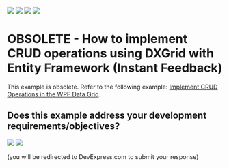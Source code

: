 <!-- default badges list -->
![](https://img.shields.io/endpoint?url=https://codecentral.devexpress.com/api/v1/VersionRange/128651143/21.2.3%2B)
[![](https://img.shields.io/badge/Open_in_DevExpress_Support_Center-FF7200?style=flat-square&logo=DevExpress&logoColor=white)](https://supportcenter.devexpress.com/ticket/details/E3759)
[![](https://img.shields.io/badge/📖_How_to_use_DevExpress_Examples-e9f6fc?style=flat-square)](https://docs.devexpress.com/GeneralInformation/403183)
[![](https://img.shields.io/badge/💬_Leave_Feedback-feecdd?style=flat-square)](#does-this-example-address-your-development-requirementsobjectives)
<!-- default badges end -->
# OBSOLETE - How to implement CRUD operations using DXGrid with Entity Framework (Instant Feedback)

This example is obsolete. Refer to the following example: [Implement CRUD Operations in the WPF Data Grid](https://github.com/DevExpress-Examples/how-to-implement-crud-operations).

<!-- feedback -->
## Does this example address your development requirements/objectives?

[<img src="https://www.devexpress.com/support/examples/i/yes-button.svg"/>](https://www.devexpress.com/support/examples/survey.xml?utm_source=github&utm_campaign=how-to-implement-crud-operations-using-dxgrid-with-entity-framework-instant-feedback-e3759&~~~was_helpful=yes) [<img src="https://www.devexpress.com/support/examples/i/no-button.svg"/>](https://www.devexpress.com/support/examples/survey.xml?utm_source=github&utm_campaign=how-to-implement-crud-operations-using-dxgrid-with-entity-framework-instant-feedback-e3759&~~~was_helpful=no)

(you will be redirected to DevExpress.com to submit your response)
<!-- feedback end -->
